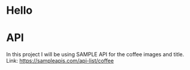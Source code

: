 # Hello

# API

In this project I will be using SAMPLE API for the coffee images and title.
Link: https://sampleapis.com/api-list/coffee
